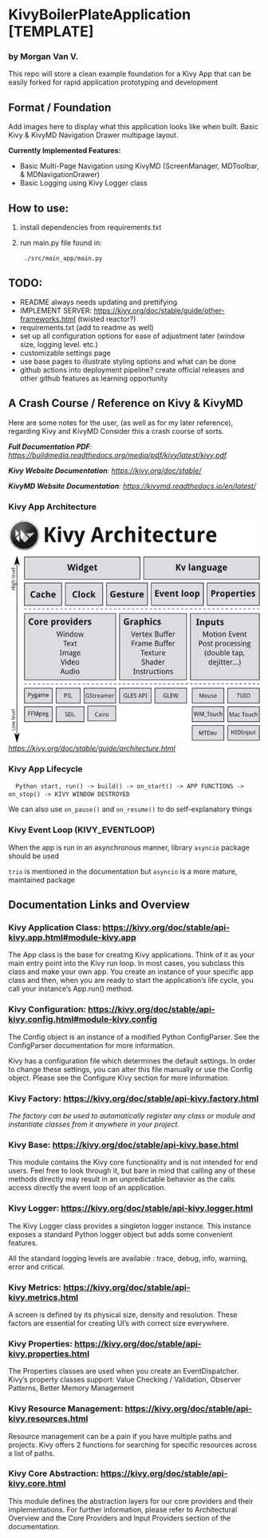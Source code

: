 # KivyBoilerPlateApplication [TEMPLATE]
### by Morgan Van V.
This repo will store a clean example foundation for a Kivy App that can be easily forked for rapid application
prototyping and development

## Format / Foundation
Add images here to display what this application looks like when built. Basic Kivy & KivyMD Navigation Drawer
multipage layout.

**Currently Implemented Features:**
   
   - Basic Multi-Page Navigation using KivyMD (ScreenManager, MDToolbar, & MDNavigationDrawer)
   - Basic Logging using Kivy Logger class

## How to use:
1. install dependencies from requirements.txt 
2. run main.py file found in:
        
        ./src/main_app/main.py

## TODO:
- README always needs updating and prettifying
- IMPLEMENT SERVER: https://kivy.org/doc/stable/guide/other-frameworks.html (twisted reactor?)
- requirements.txt (add to readme as well)
- set up all configuration options for ease of adjustment later (window size, logging level. etc.)
- customizable settings page
- use base pages to illustrate styling options and what can be done
- github actions into deployment pipeline? create official releases and other github features as learning opportunity

## A Crash Course / Reference on Kivy & KivyMD

Here are some notes for the user, (as well as for my later reference), regarding Kivy and KivyMD
Consider this a crash course of sorts.

_**Full Documentation PDF**: https://buildmedia.readthedocs.org/media/pdf/kivy/latest/kivy.pdf_

_**Kivy Website Documentation**: https://kivy.org/doc/stable/_

_**KivyMD Website Documentation**: https://kivymd.readthedocs.io/en/latest/_

### Kivy App Architecture

![img.png](src/main_app/static_assets/kivy_architecture.png)
_https://kivy.org/doc/stable/guide/architecture.html_

### Kivy App Lifecycle

      Python start, run() -> build() -> on_start() -> APP FUNCTIONS -> on_stop() -> KIVY WINDOW DESTROYED

   We can also use `on_pause()` and `on_resume()` to do self-explanatory things

### Kivy Event Loop (KIVY_EVENTLOOP)

   When the app is run in an asynchronous manner, library `asyncio` package should be used

   `trio` is mentioned in the documentation but `asyncio` is a more mature, maintained package

## Documentation Links and Overview
### Kivy Application Class: https://kivy.org/doc/stable/api-kivy.app.html#module-kivy.app
The App class is the base for creating Kivy applications. Think of it as your main entry point into the Kivy run loop. In most cases, you subclass this class and make your own app. You create an instance of your specific app class and then, when you are ready to start the application’s life cycle, you call your instance’s App.run() method.

### Kivy Configuration: https://kivy.org/doc/stable/api-kivy.config.html#module-kivy.config
The Config object is an instance of a modified Python ConfigParser. See the ConfigParser documentation for more information.

Kivy has a configuration file which determines the default settings. In order to change these settings, you can alter this file manually or use the Config object. Please see the Configure Kivy section for more information.

### Kivy Factory: https://kivy.org/doc/stable/api-kivy.factory.html
_The factory can be used to automatically register any class or module and instantiate classes from it anywhere in your project._

### Kivy Base: https://kivy.org/doc/stable/api-kivy.base.html
This module contains the Kivy core functionality and is not intended for end users. Feel free to look through it, but bare in mind that calling any of these methods directly may result in an unpredictable behavior as the calls access directly the event loop of an application.

### Kivy Logger: https://kivy.org/doc/stable/api-kivy.logger.html
The Kivy Logger class provides a singleton logger instance. This instance exposes a standard Python logger object but adds some convenient features.

All the standard logging levels are available : trace, debug, info, warning, error and critical.

### Kivy Metrics: https://kivy.org/doc/stable/api-kivy.metrics.html
A screen is defined by its physical size, density and resolution. These factors are essential for creating UI’s with correct size everywhere.

### Kivy Properties: https://kivy.org/doc/stable/api-kivy.properties.html
The Properties classes are used when you create an EventDispatcher.
Kivy’s property classes support: Value Checking / Validation, Observer Patterns, Better Memory Management

### Kivy Resource Management: https://kivy.org/doc/stable/api-kivy.resources.html
Resource management can be a pain if you have multiple paths and projects. Kivy offers 2 functions for searching for specific resources across a list of paths.

### Kivy Core Abstraction: https://kivy.org/doc/stable/api-kivy.core.html
This module defines the abstraction layers for our core providers and their implementations. For further information, please refer to Architectural Overview and the Core Providers and Input Providers section of the documentation.

